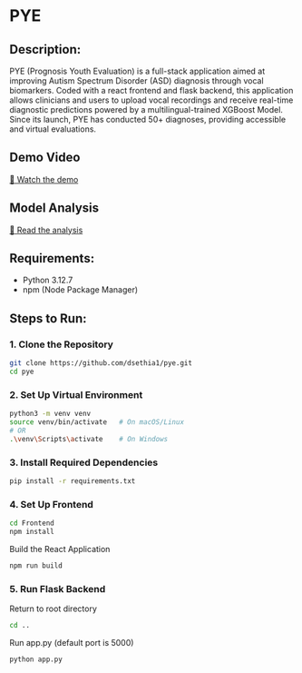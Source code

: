 # PYE

## Description: 
PYE (Prognosis Youth Evaluation) is a full-stack application aimed at improving Autism Spectrum Disorder (ASD) diagnosis through vocal biomarkers. Coded with a react frontend and flask backend, this application allows clinicians and users to upload vocal recordings and receive real-time diagnostic predictions powered by a multilingual-trained XGBoost Model. Since its launch, PYE has conducted 50+ diagnoses, providing accessible and virtual evaluations.

## Demo Video
[🎥 Watch the demo](DEMO.mp4)

## Model Analysis
[📄 Read the analysis](Analysis.pdf)

## Requirements: 
- Python 3.12.7
- npm (Node Package Manager)

## Steps to Run: 

### 1. Clone the Repository
```bash
git clone https://github.com/dsethia1/pye.git
cd pye
```
### 2. Set Up Virtual Environment
```bash
python3 -m venv venv
source venv/bin/activate   # On macOS/Linux
# OR
.\venv\Scripts\activate    # On Windows
```
### 3. Install Required Dependencies
```bash
pip install -r requirements.txt
```
### 4. Set Up Frontend
```bash
cd Frontend
npm install
```
Build the React Application
```bash
npm run build
```
### 5. Run Flask Backend
Return to root directory
```bash
cd ..
```
Run app.py (default port is 5000)
```bash
python app.py
```



